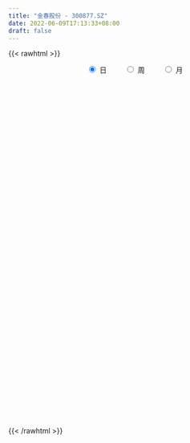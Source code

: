 ```yaml
---
title: "金春股份 - 300877.SZ"
date: 2022-06-09T17:13:33+08:00
draft: false
---
```

{{< rawhtml >}}
    <div style="text-align: center">
        <label style="padding: 1rem;"><input style="margin-right: .5rem" type="radio" name="period" value="D" checked onclick="period_change(this)">日</label>
        <label style="padding: 1rem;"><input style="margin-right: .5rem" type="radio" name="period" value="W" onclick="period_change(this)">周</label>
        <label style="padding: 1rem;"><input style="margin-right: .5rem" type="radio" name="period" value="M" onclick="period_change(this)">月</label>
    </div>
    <div id="chart" style="height: 700px;"></div> 
    <script type="text/javascript">
        const D_v = [164623.97,196681.12,171902.95,116392.83,101382.48,71288.71,84545.97,59104.75,62185.72,53264.65,49586.72,45104.13,49635.65,39478.42,79556.94,84815.91,97265.58,111412.4,125114.84,63169.11,63282.36,76355.53,70229.3,119505.14,134822.08,85807.68,63931.34,53656.07,78497.64,78226.41,70586.0,125664.42,138772.58,99568.84,94100.85,82762.59,87622.82,65138.16,54240.09,59331.26,44359.27,41935.71,56316.35,70636.3,30972.04,28005.57,34742.24,39480.04,31579.42,32119.57,29598.9,25322.99,24921.17,23095.53,43544.39,30215.83,22914.0,24661.77,23446.19,36143.35,24396.96,27705.6,14535.64,16222.0,18885.09,17976.58,19375.21,54457.46,28324.5,19642.05,18275.17,18802.57,15688.3,22885.1,14234.15,11157.46,21803.64,16719.33,19248.23,14407.13,46551.25,28580.67,20111.15,14940.23,27523.45,16886.61,15763.26,22003.44,22233.65,27482.17,25375.31,26364.13,18300.52,23990.3,17652.6,33582.87,26587.4,33661.66,22954.3,22726.0,16766.0,17416.0,17597.33,18559.88,19064.5,12915.94,14031.08,12492.26,18813.07,17531.21,14610.05,11683.28,13748.2,16005.12,11723.58,11428.9,11742.55,12425.34,17275.34,12946.81,12461.14,11143.85,9863.65,13036.06,11869.63,17395.13,19995.04,15003.81,19989.3,60848.55,37004.83,25595.12,21469.78,18959.61,15512.22,32378.63,36178.89,53274.67,34535.05,29853.67,40486.37,50872.98,33834.95,25641.08,28142.01,14491.2,18511.81,16806.57,15654.08,27093.13,29476.5,18818.13,15630.27,11435.49,10406.75,12906.01,11275.74,14570.62,33530.29,11310.41,9423.39,17981.99,10058.81,15453.7,10713.72,11448.36,18099.98,7325.54,5734.33,10440.23,6368.47,8400.04,10658.62,10046.98,9063.71,8037.9,7257.6,5811.72,5614.65,8450.81,10990.61,15600.89,11472.41,13171.0,11600.33,14933.37,18508.41,12318.0,27225.68,13324.55,8117.3,5072.31,9213.85,10243.39,12376.37,6127.05,5962.12,8210.29,7663.38,7837.52,6450.76,11602.77,8340.46,7651.87,18364.71,10170.94,14678.65,16119.78,9725.72,9349.28,10437.05,12369.64,5901.35,9176.13,36908.46,22193.78,27942.6,10425.58,7813.38,5936.68,6414.77,7116.42,13320.14,8118.49,8128.47,12032.13,8019.36,9412.02,9197.27,8575.76,6369.84,7045.0,9092.13,12221.4,6972.73,6541.21,6692.69,6757.69,12303.57,10988.73,6700.69,12298.39,9687.25,8970.37,13835.43,11615.44,13023.12,22157.0,12484.82,8487.75,10694.33,8489.63,10210.55,7126.86,6763.09,6712.89,6014.0,8840.27,9198.27,11887.5,6108.69,8600.0,9323.9,6278.0,7999.0,7436.0,9106.48,6335.69,9183.77,5136.46,8899.0,8897.0,6163.45,15723.24,9108.07,21216.0,7887.69,5841.51,8906.37,7549.0,5914.0,5375.0,6773.51,12769.59,8113.0,8121.25,6854.0,8070.02,11843.71,14779.01,9453.01,6970.61,6748.47,13472.05,13064.0,9011.69,16053.12,9452.0,7534.39,12955.34,27848.11,17365.0,11298.06,17971.99,14595.11,12779.0,8449.54,10515.38,15562.99,10562.67,7594.0,15136.13,7630.0,5490.99,22565.0,37796.0,18767.45,10902.0,22697.59,13426.0,13854.46,26347.26,24353.22,21104.48,14381.0,13136.0,13617.16,19891.89,12209.0,7557.45,9616.76,22192.22,14190.69,15415.38,19557.69,17087.38,11720.11,11403.32,10456.13,12552.84,58490.0,49846.49,15808.06,33616.49,13039.71,13787.13,17098.0,13330.01,13790.69,9487.37,8661.0,8867.0,10560.0,6147.0,9727.06,5131.0,6595.76,7213.73,9020.13,7025.33,10003.31,8752.97,7958.73,13767.0,8246.37,8663.58,6005.0,6416.0,5822.32,7971.21,7689.89,10854.0,11458.78,9353.73,7363.58,7009.0,10173.0,9366.03,12553.63,6520.63,7366.05,12569.49,6432.0,6406.0,19747.52,16931.05,12924.5,11981.69,17800.84,10703.0,11764.0,9229.0,8478.0,8242.0,7025.0,5175.69,5049.0,7503.47,5000.2,3806.38,7622.0,33618.55,84178.42,57740.09,60174.74,37732.73,26915.61,27888.61,19967.97,17866.0,12632.69,15097.0,16258.81,16384.54,14247.0,11323.0,10804.0,15167.36,11438.11,15123.0,12362.26,15292.37,7581.93,8836.0,8185.0,8848.0,11034.18,12750.0,11881.58,11366.58,10138.58,8252.77,10053.65]
const D_histogram = [0.0,2.8845584046,3.3477473722,2.5555569921,1.6874133384,1.043708979,0.1731836447,-0.477733414,-1.0444998139,-1.4128353119,-1.722337648,-1.9690707285,-2.2911417534,-2.4768689821,-2.0199451813,-1.4948282616,-1.0334144832,-0.3657271236,-0.1179277351,-0.1147566093,0.1104294419,0.3280585604,0.4943334118,1.3729021013,1.4483273688,1.0303337198,0.4936695709,0.1240600508,0.270728552,0.4844337524,0.6410573321,1.0700436574,1.669703546,1.720789871,1.5452471238,1.5096684593,1.3030556377,0.7903337471,0.3469503769,0.2655931269,0.1167778865,-0.026578607,-0.2489210072,-0.9405929304,-1.2638923672,-1.419437472,-1.5203514288,-1.3829863244,-1.3740990986,-1.2056716419,-1.167966912,-1.2166165792,-1.254717871,-1.1026610982,-0.8260258113,-0.7015443578,-0.6728893049,-0.5536551911,-0.5587731861,-0.4035272902,-0.3783487635,-0.37643926,-0.4036726869,-0.4002377704,-0.307287118,-0.1943108257,-0.0461826086,0.3007513362,0.4630501653,0.4707037977,0.3895274212,0.2171129291,0.1019928839,-0.1449978369,-0.2418316378,-0.29572034,-0.462144512,-0.474898835,-0.5682743392,-0.5330456585,-0.2863778055,-0.2232340789,-0.2932372614,-0.2904702776,-0.1452107004,-0.095336414,-0.0565908506,0.1079325911,0.2939191548,0.5161239486,0.53824482,0.3483312674,0.1540193418,-0.1238353704,-0.2356268861,-0.4468959842,-0.4154989851,-0.1854773828,-0.0378791503,0.1065662459,0.1844228321,0.2670952656,0.2023393156,0.0908693874,0.1095569406,0.158817569,0.0819831174,0.0307875541,0.1412271012,0.1937027023,0.1058233708,0.0096427169,-0.0605558319,-0.2382866851,-0.2935908431,-0.254552146,-0.1329585833,0.0240968477,0.0866010353,0.1284880394,0.1645366056,0.1646667126,0.1833831774,0.2742532297,0.3124235035,0.3327184977,0.3016967848,0.3256031817,0.3181244614,0.6263220464,0.6425449702,0.6183150073,0.4837133756,0.417350867,0.3975632772,0.4760221922,0.6344747519,0.810338978,0.944568998,0.8667391522,0.9516600397,0.6437640866,0.4151233167,0.1814655435,-0.0888122015,-0.2496091305,-0.3991578249,-0.4486676764,-0.3999482948,-0.2689669379,-0.2132939823,-0.2340586207,-0.328552474,-0.362085924,-0.3280240093,-0.3898405556,-0.3774347786,-0.2717110739,-0.3542893725,-0.397869291,-0.3895637121,-0.4472021853,-0.4253460197,-0.3238461393,-0.2701835911,-0.3240066758,-0.4703576497,-0.537047631,-0.5465348996,-0.5758615117,-0.5260666329,-0.4402166101,-0.3212250929,-0.2195137326,-0.1117667955,-0.0490264206,-0.0183106765,0.0245875748,0.0619677455,0.1001702893,0.1570789842,0.2561944314,0.3147195815,0.3433800486,0.3931565073,0.4405372569,0.4976066345,0.477488936,0.5346789805,0.5020902883,0.4316629569,0.3759650611,0.2945479206,0.25421398,0.1192734221,0.0090566013,-0.0594851016,-0.0777553477,-0.045512496,-0.0074462169,0.0042117758,0.0561327329,0.061516939,0.0570938282,0.1034231406,0.0857249179,0.0943600561,0.1194708775,0.1367270962,0.1612456835,0.183557953,0.121212724,0.0815499234,0.0465101706,0.1482014545,0.1308133859,-0.0639825681,-0.2166654258,-0.3299876622,-0.3730180011,-0.3714375421,-0.3692119403,-0.4366947434,-0.4756898248,-0.4771083816,-0.4193513727,-0.3450833195,-0.2565532598,-0.1408040237,-0.0507554256,0.0211324027,0.0459119366,0.007214269,0.0813521607,0.1340729702,0.1479644937,0.1434730584,0.1254534551,0.1774708916,0.1502776478,0.1485481758,0.1976307082,0.1778967671,0.1960692731,0.2219232288,0.2551978897,0.2046438985,0.0322556476,-0.1143588079,-0.1730546652,-0.1821079608,-0.1668147306,-0.1143468793,-0.0634047097,-0.0204120049,0.0338980264,0.0636593078,0.0373999055,0.0500712801,0.0608382688,0.0441814739,0.0047266944,-0.0310054926,-0.0273609074,-0.0138424812,-0.0299121462,-0.0948871346,-0.1224368286,-0.1879853015,-0.1809504446,-0.1060419364,-0.0414162765,0.0026219026,0.0665414327,0.091556532,-0.0050594169,-0.0739176722,-0.095434564,-0.1248621155,-0.1325317994,-0.1405380119,-0.1326989012,-0.0984441478,-0.1372722741,-0.1723339564,-0.1440918786,-0.0913641983,-0.070517616,0.0206736826,0.0719942653,0.1127010258,0.1462789939,0.168189748,0.2163554971,0.260728553,0.2902314108,0.3464964301,0.3449586062,0.346690593,0.3004514612,0.3464994881,0.3355067505,0.3147387786,0.3309730521,0.3305036359,0.2792690419,0.2225158217,0.1845550482,0.1892984699,0.1556721058,0.1159968373,0.0149952682,-0.0445172795,-0.0767186322,-0.022292228,0.0619304567,0.0881586684,0.1051791589,0.1516725298,0.1525910222,0.0907247671,0.0965653919,0.1494225232,0.1718395467,0.1244709048,0.0323705247,-0.0389783792,-0.043713815,-0.0695288346,-0.0859845637,-0.1018972244,-0.0436509514,-0.0178201918,0.0195648619,0.0238969463,0.0608373467,0.061895856,0.0715383844,0.0680237362,0.046080802,0.1438206669,0.0788276137,0.0318504241,-0.1150401846,-0.236181884,-0.3368486181,-0.4633095426,-0.50316418,-0.574844345,-0.5618487993,-0.5009244292,-0.4062676589,-0.3040768214,-0.2260784486,-0.1968112712,-0.1417376266,-0.1030472931,-0.0394048021,0.0002547164,0.0483296398,0.106068799,0.128944358,0.1622983848,0.135007711,0.1320939834,0.1136784482,0.1117800226,0.1277370701,0.1288690601,0.1248231682,0.1059722958,0.0192381828,-0.0870338101,-0.1212867199,-0.107689256,-0.1143452385,-0.1937129359,-0.1940756229,-0.1450963262,-0.0891253076,-0.027673912,0.0404359349,0.0828913355,0.0934508084,0.1547277768,0.1370149179,0.0863634341,0.0660264775,0.0892182241,0.080837925,0.103339897,0.0710310183,0.0320647932,-0.028249835,-0.0361777386,-0.0560831493,-0.0472248149,-0.0666433739,-0.0624103669,-0.0447090253,-0.0244974382,0.0198963675,0.2002426661,0.1393552963,-0.1055963574,-0.2990339228,-0.4359598704,-0.4469691195,-0.3915002513,-0.3353084234,-0.2623377686,-0.1820777917,-0.11763397,-0.0291993029,0.0275833628,0.0678694245,0.0744893553,0.1156507475,0.1403028272,0.1708640543,0.1948412203,0.1383239527,0.1246228763,0.1241524653,0.1151238778,0.1073238601,0.124070699,0.1435551732,0.1672360045,0.1983062445,0.2012948107,0.1873432239,0.1598873664]
const D_fast = [0.0,3.6056980057,4.9058238164,4.7525226844,4.3062323652,3.9234552505,3.0962258274,2.3258754152,1.4979840619,0.7764397359,0.0363529878,-0.7026477748,-1.5975042381,-2.4024487123,-2.4505112068,-2.2991013525,-2.0960411949,-1.5197856162,-1.3014681615,-1.326986188,-1.0741927764,-0.7745490177,-0.4846908134,0.7371034015,1.1746105111,1.0142002921,0.6009535359,0.2623590286,0.4767096678,0.8115233063,1.128411219,1.8249084586,2.8419942338,3.3232780264,3.5340470603,3.8758855106,3.9950365983,3.6798981446,3.3232523686,3.3082934004,3.1886726315,3.0386714863,2.7540988342,1.8272786785,1.1880061499,0.6776016771,0.196599863,-0.0117816137,-0.3464191625,-0.4794096163,-0.7336966143,-1.0865004263,-1.4382811859,-1.5618896876,-1.4917608536,-1.5426654895,-1.6822327628,-1.7014124469,-1.8462237384,-1.791859665,-1.8612683292,-1.9534686407,-2.0816202393,-2.1782447654,-2.1621158925,-2.0977173067,-1.9611347416,-1.5390129629,-1.2609515925,-1.1356220106,-1.1194165318,-1.2375527917,-1.3271746159,-1.6104147959,-1.7677065062,-1.8955252934,-2.1774855935,-2.3089646252,-2.5444087142,-2.6424414481,-2.4673680465,-2.4600328395,-2.6033453374,-2.673195923,-2.5642390209,-2.5381988381,-2.5136009873,-2.3220943978,-2.0626280454,-1.7113922644,-1.5547101881,-1.6575409238,-1.8133480139,-2.1221615687,-2.292859806,-2.6158529001,-2.6883306473,-2.5046783906,-2.3665499458,-2.1954629881,-2.0715006938,-1.922054444,-1.9362255651,-2.0249781464,-1.978901358,-1.8899363374,-1.9462750097,-1.9897736845,-1.844027362,-1.7431260853,-1.8045495741,-1.8983195488,-1.9836570555,-2.2209595801,-2.3496614489,-2.3742607882,-2.2859068713,-2.1228272285,-2.0386727821,-1.9646637681,-1.8874810504,-1.8461842654,-1.7816220062,-1.6221886464,-1.5059124968,-1.4024378781,-1.3580353948,-1.2527282026,-1.1806758074,-0.7158977109,-0.5390385445,-0.4086897556,-0.4223630434,-0.3843878353,-0.3047846058,-0.1073201427,0.2097511049,0.5882000755,0.9585723451,1.0974272874,1.4202631848,1.2733082532,1.1484483126,0.9601569253,0.6676761298,0.4444769182,0.1951387676,0.033461997,-0.017805695,0.0459339274,0.0482833874,-0.0309959062,-0.2076278781,-0.3316828089,-0.3796268966,-0.5389035818,-0.6208564995,-0.5830605632,-0.754211205,-0.8972584462,-0.9863437954,-1.1557828149,-1.2402631542,-1.2197248086,-1.2336081582,-1.3684329119,-1.6323732982,-1.8333251872,-1.9794461807,-2.1527381707,-2.2344599502,-2.2586640799,-2.2199788359,-2.1731459087,-2.0933406705,-2.0428569007,-2.0167188258,-1.9676736808,-1.9148015737,-1.8515564576,-1.7553780167,-1.5922139616,-1.4550089161,-1.3405034369,-1.1924378514,-1.0349227875,-0.8534517513,-0.7541972158,-0.5633374262,-0.4704035464,-0.4329151385,-0.394621769,-0.4024019294,-0.379182375,-0.4843045773,-0.5922572478,-0.6756702261,-0.7133793092,-0.6925145815,-0.6563098566,-0.6435989199,-0.5776447796,-0.5568813388,-0.5470309925,-0.474845895,-0.4711128882,-0.438887736,-0.3839091952,-0.3324712024,-0.2676411943,-0.1994394365,-0.2314814845,-0.2507568043,-0.2741690144,-0.1354273668,-0.120112089,-0.330903685,-0.5377528992,-0.7335720511,-0.8698568903,-0.9611358168,-1.0512132001,-1.227869689,-1.3857872266,-1.5064828788,-1.5535637131,-1.5655664897,-1.541174745,-1.4606265149,-1.3832667732,-1.3060958442,-1.2698383261,-1.3067324265,-1.2122564945,-1.1260174425,-1.0751347956,-1.0437579663,-1.0304142058,-0.9340290464,-0.9236528782,-0.8882453063,-0.7897550968,-0.7650148462,-0.6978250219,-0.616490259,-0.5194161256,-0.5188091422,-0.6831334812,-0.8583376388,-0.9602971623,-1.0148774482,-1.0412879006,-1.0174067691,-0.9823157769,-0.9444260733,-0.8816415355,-0.8359654271,-0.852874853,-0.8276856584,-0.8017091024,-0.807320529,-0.8455936349,-0.8890771949,-0.8922728366,-0.8822150307,-0.9057627323,-0.9944595044,-1.0526184055,-1.1651632038,-1.203365958,-1.1549679339,-1.1006963432,-1.0560026884,-0.9754478001,-0.9275435679,-1.0254243709,-1.1127620443,-1.1581375771,-1.2187806575,-1.2595832913,-1.3027240068,-1.3280596214,-1.3184159049,-1.3915620997,-1.4697072711,-1.477488163,-1.4476015323,-1.444384354,-1.3480246348,-1.2787054857,-1.2098234688,-1.1396757522,-1.0757175611,-0.9734629377,-0.8639077435,-0.761847033,-0.6189579062,-0.5342560785,-0.4458514434,-0.41697771,-0.2843048111,-0.2114208611,-0.1535041383,-0.0545266018,0.0276298909,0.0462125574,0.0450882926,0.0532662812,0.1053343204,0.1106259828,0.0999499236,0.0026971715,-0.067944696,-0.1193257068,-0.0704723596,0.0292329393,0.077500818,0.1208160983,0.2052276017,0.2442938496,0.2051087863,0.2350907591,0.3253035211,0.3906804313,0.3744295156,0.2904217666,0.209328268,0.1936643785,0.1504671502,0.1125152802,0.0711283134,0.1184618486,0.1398375602,0.1821138293,0.1924201504,0.2445698874,0.2611023607,0.2886294852,0.302120771,0.2916980374,0.425393069,0.3801069193,0.3410923356,0.1654416807,-0.0147454896,-0.1996243782,-0.4419126883,-0.6075583708,-0.822949622,-0.9504162761,-1.0147230134,-1.0216331578,-0.9954615256,-0.973982765,-0.9939184054,-0.9742791675,-0.9613506572,-0.9075593668,-0.8678361692,-0.8076788359,-0.7234224769,-0.6683108283,-0.5943822054,-0.5879209514,-0.5578111832,-0.5478071063,-0.5217605263,-0.4738692112,-0.4405199562,-0.4133600561,-0.4057178545,-0.4876424219,-0.6156728673,-0.6802474571,-0.6935723071,-0.7288145993,-0.8566105307,-0.9054921233,-0.8927869082,-0.8590972165,-0.8045642989,-0.7263454682,-0.6631672338,-0.6292450588,-0.5292861462,-0.5127452756,-0.5418059009,-0.5456362381,-0.5001399355,-0.4883107533,-0.4399738071,-0.4545249312,-0.485474958,-0.552852045,-0.5698243833,-0.6037505813,-0.6066984506,-0.642777853,-0.6541474378,-0.6476233525,-0.633536125,-0.5841682273,-0.3537612622,-0.3798098079,-0.651160551,-0.9193565971,-1.1652725124,-1.2880240413,-1.3304302359,-1.3580655138,-1.3506793012,-1.3159387723,-1.280903443,-1.1997686017,-1.1360900952,-1.0788366774,-1.0535944078,-0.9835203288,-0.9237925423,-0.8505153016,-0.7778278305,-0.79976411,-0.7823094673,-0.7517417619,-0.73198938,-0.7129584326,-0.6651939191,-0.6098206515,-0.5443308191,-0.463684018,-0.4103717491,-0.3774875299,-0.3649715458]
const D_slow = [0.0,0.7211396011,1.5580764442,2.1969656922,2.6188190268,2.8797462716,2.9230421827,2.8036088292,2.5424838757,2.1892750478,1.7586906358,1.2664229537,0.6936375153,0.0744202698,-0.4305660255,-0.8042730909,-1.0626267117,-1.1540584926,-1.1835404264,-1.2122295787,-1.1846222182,-1.1026075781,-0.9790242252,-0.6357986999,-0.2737168577,-0.0161334277,0.107283965,0.1382989777,0.2059811157,0.3270895538,0.4873538869,0.7548648012,1.1722906877,1.6024881555,1.9887999364,2.3662170513,2.6919809607,2.8895643975,2.9763019917,3.0427002734,3.071894745,3.0652500933,3.0030198415,2.7678716089,2.4518985171,2.0970391491,1.7169512919,1.3712047108,1.0276799361,0.7262620257,0.4342702977,0.1301161529,-0.1835633149,-0.4592285894,-0.6657350423,-0.8411211317,-1.0093434579,-1.1477572557,-1.2874505523,-1.3883323748,-1.4829195657,-1.5770293807,-1.6779475524,-1.778006995,-1.8548287745,-1.9034064809,-1.9149521331,-1.839764299,-1.7240017577,-1.6063258083,-1.508943953,-1.4546657207,-1.4291674998,-1.465416959,-1.5258748684,-1.5998049534,-1.7153410814,-1.8340657902,-1.976134375,-2.1093957896,-2.180990241,-2.2367987607,-2.310108076,-2.3827256454,-2.4190283205,-2.442862424,-2.4570101367,-2.4300269889,-2.3565472002,-2.227516213,-2.092955008,-2.0058721912,-1.9673673557,-1.9983261983,-2.0572329199,-2.1689569159,-2.2728316622,-2.3192010079,-2.3286707955,-2.302029234,-2.255923526,-2.1891497096,-2.1385648807,-2.1158475338,-2.0884582986,-2.0487539064,-2.028258127,-2.0205612385,-1.9852544632,-1.9368287876,-1.9103729449,-1.9079622657,-1.9231012237,-1.982672895,-2.0560706057,-2.1197086422,-2.1529482881,-2.1469240761,-2.1252738173,-2.0931518075,-2.0520176561,-2.0108509779,-1.9650051836,-1.8964418762,-1.8183360003,-1.7351563758,-1.6597321796,-1.5783313842,-1.4988002689,-1.3422197573,-1.1815835147,-1.0270047629,-0.906076419,-0.8017387022,-0.702347883,-0.5833423349,-0.4247236469,-0.2221389024,0.0140033471,0.2306881351,0.4686031451,0.6295441667,0.7333249959,0.7786913818,0.7564883314,0.6940860487,0.5942965925,0.4821296734,0.3821425997,0.3149008653,0.2615773697,0.2030627145,0.120924596,0.030403115,-0.0516028873,-0.1490630262,-0.2434217209,-0.3113494893,-0.3999218325,-0.4993891552,-0.5967800833,-0.7085806296,-0.8149171345,-0.8958786693,-0.9634245671,-1.0444262361,-1.1620156485,-1.2962775562,-1.4329112811,-1.576876659,-1.7083933173,-1.8184474698,-1.898753743,-1.9536321762,-1.981573875,-1.9938304802,-1.9984081493,-1.9922612556,-1.9767693192,-1.9517267469,-1.9124570008,-1.848408393,-1.7697284976,-1.6838834855,-1.5855943587,-1.4754600444,-1.3510583858,-1.2316861518,-1.0980164067,-0.9724938346,-0.8645780954,-0.7705868301,-0.69694985,-0.633396355,-0.6035779994,-0.6013138491,-0.6161851245,-0.6356239614,-0.6470020855,-0.6488636397,-0.6478106957,-0.6337775125,-0.6183982778,-0.6041248207,-0.5782690356,-0.5568378061,-0.5332477921,-0.5033800727,-0.4691982986,-0.4288868778,-0.3829973895,-0.3526942085,-0.3323067277,-0.320679185,-0.2836288214,-0.2509254749,-0.2669211169,-0.3210874734,-0.4035843889,-0.4968388892,-0.5896982747,-0.6820012598,-0.7911749457,-0.9100974018,-1.0293744972,-1.1342123404,-1.2204831703,-1.2846214852,-1.3198224912,-1.3325113476,-1.3272282469,-1.3157502627,-1.3139466955,-1.2936086553,-1.2600904127,-1.2230992893,-1.1872310247,-1.1558676609,-1.111499938,-1.0739305261,-1.0367934821,-0.987385805,-0.9429116133,-0.893894295,-0.8384134878,-0.7746140154,-0.7234530407,-0.7153891288,-0.7439788308,-0.7872424971,-0.8327694873,-0.87447317,-0.9030598898,-0.9189110672,-0.9240140684,-0.9155395618,-0.8996247349,-0.8902747585,-0.8777569385,-0.8625473713,-0.8515020028,-0.8503203292,-0.8580717024,-0.8649119292,-0.8683725495,-0.8758505861,-0.8995723697,-0.9301815769,-0.9771779023,-1.0224155134,-1.0489259975,-1.0592800667,-1.058624591,-1.0419892328,-1.0191000998,-1.0203649541,-1.0388443721,-1.0627030131,-1.093918542,-1.1270514918,-1.1621859948,-1.1953607201,-1.2199717571,-1.2542898256,-1.2973733147,-1.3333962844,-1.3562373339,-1.373866738,-1.3686983173,-1.350699751,-1.3225244945,-1.2859547461,-1.2439073091,-1.1898184348,-1.1246362965,-1.0520784438,-0.9654543363,-0.8792146848,-0.7925420365,-0.7174291712,-0.6308042992,-0.5469276116,-0.4682429169,-0.3854996539,-0.3028737449,-0.2330564845,-0.1774275291,-0.131288767,-0.0839641495,-0.0450461231,-0.0160469137,-0.0122980967,-0.0234274166,-0.0426070746,-0.0481801316,-0.0326975174,-0.0106578504,0.0156369394,0.0535550718,0.0917028274,0.1143840192,0.1385253672,0.175880998,0.2188408846,0.2499586108,0.258051242,0.2483066472,0.2373781935,0.2199959848,0.1984998439,0.1730255378,0.1621127999,0.157657752,0.1625489675,0.168523204,0.1837325407,0.1992065047,0.2170911008,0.2340970348,0.2456172353,0.2815724021,0.3012793055,0.3092419115,0.2804818654,0.2214363944,0.1372242399,0.0213968542,-0.1043941908,-0.248105277,-0.3885674768,-0.5137985842,-0.6153654989,-0.6913847042,-0.7479043164,-0.7971071342,-0.8325415409,-0.8583033641,-0.8681545647,-0.8680908856,-0.8560084756,-0.8294912759,-0.7972551864,-0.7566805902,-0.7229286624,-0.6899051666,-0.6614855545,-0.6335405489,-0.6016062813,-0.5693890163,-0.5381832243,-0.5116901503,-0.5068806046,-0.5286390572,-0.5589607372,-0.5858830512,-0.6144693608,-0.6628975948,-0.7114165005,-0.747690582,-0.7699719089,-0.7768903869,-0.7667814032,-0.7460585693,-0.7226958672,-0.684013923,-0.6497601935,-0.628169335,-0.6116627156,-0.5893581596,-0.5691486783,-0.5433137041,-0.5255559495,-0.5175397512,-0.52460221,-0.5336466446,-0.5476674319,-0.5594736357,-0.5761344791,-0.5917370709,-0.6029143272,-0.6090386868,-0.6040645949,-0.5540039283,-0.5191651043,-0.5455641936,-0.6203226743,-0.7293126419,-0.8410549218,-0.9389299846,-1.0227570904,-1.0883415326,-1.1338609805,-1.163269473,-1.1705692988,-1.1636734581,-1.1467061019,-1.1280837631,-1.0991710762,-1.0640953694,-1.0213793559,-0.9726690508,-0.9380880626,-0.9069323436,-0.8758942272,-0.8471132578,-0.8202822928,-0.789264618,-0.7533758247,-0.7115668236,-0.6619902625,-0.6116665598,-0.5648307538,-0.5248589122]
const D_data = [['2020-08-24', 48.0, 58.8, 48.0, 61.24],['2020-08-25', 65.0, 104.0, 65.0, 104.0],['2020-08-26', 90.61, 85.4, 85.0, 103.0],['2020-08-27', 81.6, 71.41, 71.12, 84.99],['2020-08-28', 69.97, 68.0, 63.41, 73.99],['2020-08-31', 68.0, 68.2, 65.46, 69.98],['2020-09-01', 66.9, 62.15, 61.82, 67.29],['2020-09-02', 61.3, 61.06, 60.01, 63.2],['2020-09-03', 62.0, 58.58, 58.28, 63.78],['2020-09-04', 56.6, 57.88, 56.13, 59.65],['2020-09-07', 56.8, 55.8, 55.3, 57.54],['2020-09-08', 55.5, 53.81, 53.73, 56.78],['2020-09-09', 52.98, 49.75, 49.71, 53.86],['2020-09-10', 50.59, 48.22, 48.02, 50.88],['2020-09-11', 48.05, 55.18, 47.07, 55.59],['2020-09-14', 54.0, 57.2, 53.81, 57.99],['2020-09-15', 56.15, 57.93, 54.5, 62.77],['2020-09-16', 56.61, 62.86, 55.51, 64.97],['2020-09-17', 60.98, 59.72, 58.7, 66.3],['2020-09-18', 58.0, 57.07, 56.03, 60.5],['2020-09-21', 57.25, 60.3, 56.35, 61.3],['2020-09-22', 58.7, 61.42, 58.48, 63.5],['2020-09-23', 61.43, 62.0, 60.28, 64.0],['2020-09-24', 62.35, 74.4, 61.85, 74.4],['2020-09-25', 76.92, 67.99, 66.9, 78.9],['2020-09-28', 66.01, 61.85, 60.1, 66.88],['2020-09-29', 62.56, 58.39, 58.22, 63.06],['2020-09-30', 57.81, 58.29, 57.81, 60.95],['2020-10-09', 59.84, 64.34, 59.21, 66.41],['2020-10-12', 65.06, 66.5, 65.01, 67.95],['2020-10-13', 66.33, 67.3, 65.16, 68.95],['2020-10-14', 66.5, 73.08, 66.46, 80.01],['2020-10-15', 71.5, 79.25, 69.0, 85.85],['2020-10-16', 76.28, 75.7, 73.81, 78.99],['2020-10-19', 76.01, 74.09, 74.0, 83.0],['2020-10-20', 71.09, 76.81, 71.07, 77.56],['2020-10-21', 76.66, 75.5, 73.0, 79.3],['2020-10-22', 73.01, 70.95, 70.51, 75.38],['2020-10-23', 71.85, 70.1, 68.7, 73.5],['2020-10-26', 70.18, 73.89, 69.19, 74.98],['2020-10-27', 72.8, 73.01, 70.58, 73.88],['2020-10-28', 73.1, 72.76, 71.85, 74.1],['2020-10-29', 71.5, 71.1, 70.85, 74.86],['2020-10-30', 70.92, 62.67, 61.05, 70.92],['2020-11-02', 62.99, 64.02, 62.35, 64.2],['2020-11-03', 64.02, 64.07, 63.04, 64.87],['2020-11-04', 64.08, 63.15, 61.5, 65.18],['2020-11-05', 63.88, 65.29, 63.21, 65.49],['2020-11-06', 65.45, 63.14, 62.23, 65.66],['2020-11-09', 63.54, 64.71, 62.92, 65.35],['2020-11-10', 64.5, 62.76, 62.21, 65.01],['2020-11-11', 62.72, 60.73, 60.41, 63.18],['2020-11-12', 60.61, 59.63, 58.58, 61.0],['2020-11-13', 59.64, 61.33, 59.64, 61.88],['2020-11-16', 62.53, 63.2, 62.06, 65.0],['2020-11-17', 63.01, 61.66, 60.5, 63.35],['2020-11-18', 61.03, 60.19, 59.8, 61.44],['2020-11-19', 60.2, 61.08, 59.01, 61.78],['2020-11-20', 60.23, 59.21, 59.01, 60.6],['2020-11-23', 59.56, 61.05, 59.28, 62.24],['2020-11-24', 60.49, 59.39, 59.3, 60.88],['2020-11-25', 59.7, 58.65, 57.01, 59.9],['2020-11-26', 57.99, 57.67, 57.5, 59.27],['2020-11-27', 58.68, 57.42, 56.4, 58.85],['2020-11-30', 56.89, 58.26, 56.88, 59.3],['2020-12-01', 58.06, 58.6, 58.02, 59.47],['2020-12-02', 58.32, 59.38, 58.21, 59.38],['2020-12-03', 59.3, 63.05, 59.19, 64.9],['2020-12-04', 61.6, 62.17, 61.3, 63.04],['2020-12-07', 61.76, 60.83, 60.6, 62.68],['2020-12-08', 60.4, 59.64, 59.21, 61.3],['2020-12-09', 59.5, 57.84, 57.68, 59.89],['2020-12-10', 57.56, 57.7, 57.0, 58.97],['2020-12-11', 57.75, 54.84, 54.58, 58.14],['2020-12-14', 55.14, 55.42, 54.5, 55.78],['2020-12-15', 55.22, 55.11, 54.85, 55.97],['2020-12-16', 55.0, 52.56, 52.32, 55.15],['2020-12-17', 52.22, 53.37, 52.21, 53.8],['2020-12-18', 53.18, 51.38, 51.23, 53.54],['2020-12-21', 51.3, 52.1, 50.68, 52.57],['2020-12-22', 52.11, 54.88, 52.11, 57.6],['2020-12-23', 54.12, 52.9, 52.49, 54.49],['2020-12-24', 52.82, 50.68, 50.68, 52.82],['2020-12-25', 50.0, 50.84, 50.0, 51.87],['2020-12-28', 51.0, 52.51, 50.9, 54.47],['2020-12-29', 51.8, 51.4, 50.86, 52.32],['2020-12-30', 51.93, 51.09, 50.14, 51.93],['2020-12-31', 51.0, 52.89, 50.66, 53.49],['2021-01-04', 53.06, 53.93, 53.0, 54.55],['2021-01-05', 53.75, 55.49, 53.21, 56.44],['2021-01-06', 55.29, 53.76, 52.81, 55.31],['2021-01-07', 53.68, 50.71, 50.06, 53.68],['2021-01-08', 50.94, 49.53, 48.94, 51.03],['2021-01-11', 49.5, 46.93, 46.7, 49.5],['2021-01-12', 46.93, 47.52, 46.92, 48.56],['2021-01-13', 46.4, 44.82, 43.0, 46.4],['2021-01-14', 44.96, 46.71, 43.75, 47.2],['2021-01-15', 46.0, 49.34, 45.83, 50.98],['2021-01-18', 48.82, 48.91, 48.01, 50.5],['2021-01-19', 49.0, 49.36, 48.52, 50.5],['2021-01-20', 48.74, 48.92, 48.27, 49.96],['2021-01-21', 48.75, 49.28, 48.03, 49.81],['2021-01-22', 49.28, 47.36, 47.27, 49.29],['2021-01-25', 48.39, 46.11, 46.02, 48.92],['2021-01-26', 45.86, 47.27, 45.86, 48.77],['2021-01-27', 47.02, 47.65, 46.62, 48.08],['2021-01-28', 47.0, 45.8, 45.8, 48.15],['2021-01-29', 46.27, 45.53, 44.39, 46.87],['2021-02-01', 44.6, 47.5, 44.6, 47.56],['2021-02-02', 47.21, 47.07, 46.3, 49.16],['2021-02-03', 46.56, 45.06, 44.82, 46.6],['2021-02-04', 44.65, 44.23, 43.33, 45.61],['2021-02-05', 44.25, 43.81, 43.8, 46.5],['2021-02-08', 43.8, 41.39, 41.29, 43.82],['2021-02-09', 41.4, 41.79, 41.03, 42.68],['2021-02-10', 41.98, 42.41, 41.9, 42.96],['2021-02-18', 43.01, 43.42, 43.01, 44.0],['2021-02-19', 43.5, 44.27, 43.03, 44.44],['2021-02-22', 44.27, 43.42, 43.4, 45.33],['2021-02-23', 43.01, 43.23, 42.11, 43.72],['2021-02-24', 43.23, 43.19, 42.61, 44.16],['2021-02-25', 43.2, 42.68, 42.67, 43.68],['2021-02-26', 41.9, 42.82, 41.63, 43.26],['2021-03-01', 42.61, 43.93, 42.61, 44.4],['2021-03-02', 44.07, 43.59, 42.83, 44.26],['2021-03-03', 42.06, 43.53, 42.0, 43.63],['2021-03-04', 43.48, 42.87, 42.48, 44.46],['2021-03-05', 42.7, 43.56, 42.23, 43.87],['2021-03-08', 43.54, 43.25, 43.16, 44.57],['2021-03-09', 43.42, 48.2, 42.45, 50.25],['2021-03-10', 48.0, 45.75, 45.0, 48.0],['2021-03-11', 45.4, 45.57, 44.25, 45.96],['2021-03-12', 45.46, 44.06, 43.8, 45.46],['2021-03-15', 43.8, 44.61, 43.63, 45.09],['2021-03-16', 44.8, 45.18, 44.11, 45.19],['2021-03-17', 45.34, 46.83, 45.18, 47.99],['2021-03-18', 46.59, 48.85, 46.36, 49.5],['2021-03-19', 48.8, 50.51, 48.3, 52.98],['2021-03-22', 50.45, 51.52, 49.46, 51.66],['2021-03-23', 51.0, 49.76, 48.95, 51.03],['2021-03-24', 49.03, 52.6, 49.01, 53.88],['2021-03-25', 49.88, 47.79, 47.61, 53.2],['2021-03-26', 46.36, 47.85, 45.32, 48.08],['2021-03-29', 47.62, 46.88, 46.64, 47.98],['2021-03-30', 46.39, 45.2, 45.2, 46.97],['2021-03-31', 44.96, 45.37, 44.95, 45.96],['2021-04-01', 45.92, 44.5, 44.41, 45.94],['2021-04-02', 43.78, 44.95, 43.66, 45.19],['2021-04-06', 45.29, 45.9, 44.95, 45.98],['2021-04-07', 45.96, 47.2, 45.31, 47.2],['2021-04-08', 46.92, 46.61, 46.53, 48.07],['2021-04-09', 45.9, 45.6, 45.23, 46.5],['2021-04-12', 45.38, 44.16, 44.08, 45.97],['2021-04-13', 44.15, 44.31, 43.88, 44.83],['2021-04-14', 44.41, 44.88, 43.71, 44.88],['2021-04-15', 44.85, 43.3, 43.09, 44.85],['2021-04-16', 43.33, 43.76, 43.33, 44.33],['2021-04-19', 43.78, 44.95, 43.51, 44.96],['2021-04-20', 44.1, 42.35, 42.28, 44.15],['2021-04-21', 42.0, 42.13, 41.89, 42.66],['2021-04-22', 41.96, 42.29, 41.96, 42.68],['2021-04-23', 42.2, 40.9, 40.69, 42.24],['2021-04-26', 40.93, 41.34, 40.93, 41.73],['2021-04-27', 41.5, 42.25, 41.5, 42.83],['2021-04-28', 41.78, 41.7, 40.69, 41.98],['2021-04-29', 40.95, 39.97, 39.97, 40.95],['2021-04-30', 40.15, 37.79, 37.74, 40.15],['2021-05-06', 37.78, 37.63, 37.51, 38.08],['2021-05-07', 37.63, 37.51, 37.37, 37.98],['2021-05-10', 37.51, 36.49, 36.37, 37.66],['2021-05-11', 36.55, 36.86, 36.33, 36.96],['2021-05-12', 36.67, 37.04, 36.3, 37.27],['2021-05-13', 37.04, 37.44, 36.8, 38.18],['2021-05-14', 37.58, 37.33, 37.18, 37.79],['2021-05-17', 37.3, 37.56, 37.2, 37.97],['2021-05-18', 37.28, 37.11, 36.81, 37.44],['2021-05-19', 37.11, 36.65, 36.52, 37.27],['2021-05-20', 36.58, 36.72, 36.37, 36.86],['2021-05-21', 36.72, 36.62, 36.51, 36.93],['2021-05-24', 36.42, 36.62, 36.0, 36.83],['2021-05-25', 36.56, 36.94, 36.22, 37.09],['2021-05-26', 37.0, 37.79, 36.85, 38.03],['2021-05-27', 37.79, 37.68, 37.31, 37.99],['2021-05-28', 37.62, 37.56, 37.4, 38.41],['2021-05-31', 37.55, 38.1, 37.13, 38.21],['2021-06-01', 38.3, 38.45, 38.27, 39.4],['2021-06-02', 38.31, 39.03, 38.02, 39.37],['2021-06-03', 38.96, 38.37, 38.25, 39.03],['2021-06-04', 38.18, 39.68, 37.57, 41.87],['2021-06-07', 39.3, 38.89, 38.79, 39.39],['2021-06-08', 38.79, 38.38, 38.18, 38.8],['2021-06-09', 38.34, 38.43, 38.12, 38.55],['2021-06-10', 38.46, 37.9, 37.73, 38.46],['2021-06-11', 38.18, 38.21, 38.06, 39.0],['2021-06-15', 38.1, 36.61, 36.51, 38.2],['2021-06-16', 36.56, 36.22, 36.12, 36.87],['2021-06-17', 36.44, 36.15, 36.12, 36.56],['2021-06-18', 36.25, 36.4, 35.83, 36.53],['2021-06-21', 36.4, 36.93, 36.21, 37.06],['2021-06-22', 36.75, 37.08, 36.75, 37.17],['2021-06-23', 37.1, 36.79, 36.61, 37.15],['2021-06-24', 36.95, 37.4, 36.86, 37.62],['2021-06-25', 37.13, 36.93, 36.66, 37.4],['2021-06-28', 36.71, 36.77, 36.49, 36.9],['2021-06-29', 36.66, 37.5, 36.25, 37.88],['2021-06-30', 37.0, 36.77, 36.3, 37.23],['2021-07-01', 36.9, 37.07, 36.6, 37.84],['2021-07-02', 36.73, 37.38, 36.73, 38.17],['2021-07-05', 37.44, 37.43, 37.08, 38.11],['2021-07-06', 37.88, 37.69, 37.18, 38.15],['2021-07-07', 37.32, 37.87, 37.22, 38.07],['2021-07-08', 37.52, 36.77, 36.77, 37.74],['2021-07-09', 36.35, 36.81, 36.35, 37.14],['2021-07-12', 37.03, 36.67, 36.65, 37.26],['2021-07-13', 36.67, 38.6, 36.25, 39.19],['2021-07-14', 38.39, 37.41, 37.38, 38.58],['2021-07-15', 37.1, 34.6, 34.0, 37.11],['2021-07-16', 34.53, 34.03, 33.97, 34.78],['2021-07-19', 34.0, 33.53, 33.48, 34.22],['2021-07-20', 33.4, 33.64, 33.23, 34.22],['2021-07-21', 33.81, 33.71, 33.51, 33.95],['2021-07-22', 33.7, 33.34, 33.26, 33.72],['2021-07-23', 33.33, 31.86, 31.6, 33.47],['2021-07-26', 31.85, 31.44, 31.02, 32.04],['2021-07-27', 31.43, 31.28, 30.88, 32.2],['2021-07-28', 31.29, 31.66, 30.05, 32.17],['2021-07-29', 31.63, 31.75, 31.61, 32.1],['2021-07-30', 31.69, 31.95, 31.16, 32.19],['2021-08-02', 32.1, 32.5, 31.62, 32.59],['2021-08-03', 32.38, 32.47, 32.36, 32.93],['2021-08-04', 32.34, 32.48, 32.24, 32.57],['2021-08-05', 32.9, 31.99, 31.93, 32.91],['2021-08-06', 31.95, 30.99, 30.81, 31.95],['2021-08-09', 30.98, 32.35, 30.82, 32.48],['2021-08-10', 32.35, 32.33, 32.02, 32.47],['2021-08-11', 32.3, 31.96, 31.9, 32.4],['2021-08-12', 31.8, 31.7, 31.6, 32.37],['2021-08-13', 31.7, 31.41, 31.31, 32.0],['2021-08-16', 31.27, 32.34, 31.26, 32.78],['2021-08-17', 32.43, 31.39, 31.39, 32.78],['2021-08-18', 31.31, 31.6, 31.15, 31.97],['2021-08-19', 31.59, 32.36, 31.59, 32.51],['2021-08-20', 32.25, 31.59, 31.33, 32.26],['2021-08-23', 31.79, 32.08, 31.58, 32.4],['2021-08-24', 31.93, 32.34, 31.93, 33.12],['2021-08-25', 32.2, 32.67, 31.81, 32.87],['2021-08-26', 32.66, 31.65, 31.56, 32.8],['2021-08-27', 31.45, 29.51, 29.5, 31.45],['2021-08-30', 29.59, 28.83, 28.67, 29.59],['2021-08-31', 28.8, 29.15, 28.5, 29.16],['2021-09-01', 28.9, 29.33, 28.25, 29.49],['2021-09-02', 29.31, 29.39, 28.78, 29.59],['2021-09-03', 29.44, 29.8, 29.29, 30.15],['2021-09-06', 29.95, 29.86, 29.48, 30.0],['2021-09-07', 29.7, 29.85, 29.7, 29.97],['2021-09-08', 29.92, 30.13, 29.83, 30.39],['2021-09-09', 30.05, 29.96, 29.91, 30.5],['2021-09-10', 29.72, 29.18, 29.15, 29.88],['2021-09-13', 29.29, 29.54, 28.72, 29.68],['2021-09-14', 29.84, 29.5, 29.31, 30.49],['2021-09-15', 29.2, 29.06, 28.8, 29.32],['2021-09-16', 29.08, 28.52, 28.42, 29.4],['2021-09-17', 28.46, 28.23, 27.66, 28.58],['2021-09-22', 28.0, 28.49, 27.8, 29.25],['2021-09-23', 28.35, 28.52, 28.32, 29.17],['2021-09-24', 28.5, 28.0, 27.88, 28.51],['2021-09-27', 27.88, 26.99, 26.85, 27.99],['2021-09-28', 26.88, 26.99, 26.8, 27.27],['2021-09-29', 26.56, 26.0, 26.0, 27.07],['2021-09-30', 26.0, 26.46, 26.0, 26.6],['2021-10-08', 26.81, 27.27, 26.61, 27.6],['2021-10-11', 27.1, 27.31, 27.09, 28.16],['2021-10-12', 27.02, 27.18, 26.66, 27.46],['2021-10-13', 27.0, 27.6, 26.89, 28.3],['2021-10-14', 27.49, 27.27, 27.1, 27.67],['2021-10-15', 26.75, 25.44, 25.4, 26.75],['2021-10-18', 25.35, 25.16, 24.94, 25.41],['2021-10-19', 25.18, 25.29, 25.0, 25.3],['2021-10-20', 25.29, 24.81, 24.61, 25.29],['2021-10-21', 24.81, 24.72, 24.7, 25.08],['2021-10-22', 24.72, 24.4, 24.3, 24.81],['2021-10-25', 24.39, 24.32, 24.11, 24.6],['2021-10-26', 24.32, 24.5, 24.2, 24.85],['2021-10-27', 24.5, 23.3, 23.2, 24.5],['2021-10-28', 23.45, 22.84, 22.8, 23.45],['2021-10-29', 23.19, 23.3, 22.65, 23.41],['2021-11-01', 23.26, 23.54, 23.07, 23.7],['2021-11-02', 23.61, 23.08, 22.9, 23.93],['2021-11-03', 22.96, 24.05, 22.96, 24.05],['2021-11-04', 24.2, 23.78, 23.38, 24.2],['2021-11-05', 23.63, 23.78, 23.51, 24.01],['2021-11-08', 23.88, 23.81, 23.39, 23.95],['2021-11-09', 23.4, 23.76, 23.4, 24.06],['2021-11-10', 23.6, 24.26, 23.43, 24.33],['2021-11-11', 24.14, 24.49, 24.06, 24.67],['2021-11-12', 24.21, 24.57, 24.21, 24.72],['2021-11-15', 24.5, 25.25, 24.46, 25.32],['2021-11-16', 25.16, 24.82, 24.72, 25.35],['2021-11-17', 24.69, 25.02, 24.69, 25.1],['2021-11-18', 24.7, 24.45, 24.44, 25.38],['2021-11-19', 24.5, 25.77, 24.41, 26.0],['2021-11-22', 25.84, 25.34, 25.2, 25.9],['2021-11-23', 25.32, 25.32, 25.18, 25.54],['2021-11-24', 25.31, 25.97, 25.13, 25.99],['2021-11-25', 25.78, 26.02, 25.56, 26.15],['2021-11-26', 25.89, 25.45, 25.38, 25.91],['2021-11-29', 25.07, 25.26, 25.07, 25.69],['2021-11-30', 25.39, 25.38, 25.09, 25.87],['2021-12-01', 25.38, 25.96, 25.12, 26.15],['2021-12-02', 25.96, 25.53, 25.44, 26.25],['2021-12-03', 25.46, 25.36, 25.3, 25.79],['2021-12-06', 25.38, 24.26, 24.2, 25.44],['2021-12-07', 24.37, 24.33, 24.26, 24.66],['2021-12-08', 24.34, 24.37, 24.12, 24.64],['2021-12-09', 24.43, 25.47, 24.29, 25.98],['2021-12-10', 25.62, 26.23, 25.28, 27.44],['2021-12-13', 26.22, 25.86, 25.75, 26.38],['2021-12-14', 25.88, 25.94, 25.54, 26.01],['2021-12-15', 25.97, 26.59, 25.76, 26.83],['2021-12-16', 26.42, 26.28, 26.12, 26.47],['2021-12-17', 26.41, 25.44, 25.44, 26.41],['2021-12-20', 25.54, 26.23, 25.44, 27.2],['2021-12-21', 26.18, 27.1, 26.18, 27.36],['2021-12-22', 26.78, 27.08, 26.7, 27.64],['2021-12-23', 27.0, 26.29, 26.18, 27.33],['2021-12-24', 26.29, 25.45, 25.41, 26.49],['2021-12-27', 25.58, 25.3, 25.16, 25.74],['2021-12-28', 25.33, 25.93, 25.21, 26.26],['2021-12-29', 25.97, 25.57, 25.16, 25.97],['2021-12-30', 25.48, 25.54, 25.47, 25.85],['2021-12-31', 25.47, 25.41, 25.35, 25.68],['2022-01-04', 25.36, 26.42, 25.36, 26.42],['2022-01-05', 26.36, 26.24, 25.93, 26.53],['2022-01-06', 26.24, 26.58, 26.21, 26.91],['2022-01-07', 26.43, 26.32, 26.2, 27.13],['2022-01-10', 26.0, 26.9, 25.88, 26.98],['2022-01-11', 26.92, 26.63, 26.57, 27.15],['2022-01-12', 26.88, 26.85, 26.57, 27.05],['2022-01-13', 26.88, 26.79, 26.74, 27.08],['2022-01-14', 26.77, 26.57, 26.26, 26.9],['2022-01-17', 26.65, 28.39, 26.4, 29.66],['2022-01-18', 28.13, 26.57, 26.55, 28.33],['2022-01-19', 26.22, 26.58, 26.22, 26.77],['2022-01-20', 26.58, 24.81, 24.56, 26.6],['2022-01-21', 24.92, 24.3, 24.14, 25.08],['2022-01-24', 24.33, 23.75, 23.7, 24.33],['2022-01-25', 23.75, 22.5, 22.46, 23.88],['2022-01-26', 22.5, 22.74, 22.17, 22.92],['2022-01-27', 22.79, 21.58, 21.48, 22.79],['2022-01-28', 21.65, 21.98, 21.5, 22.22],['2022-02-07', 22.2, 22.29, 21.66, 22.55],['2022-02-08', 22.2, 22.69, 22.13, 22.8],['2022-02-09', 22.56, 22.94, 22.56, 23.1],['2022-02-10', 22.88, 22.81, 22.66, 22.99],['2022-02-11', 22.81, 22.21, 22.04, 22.85],['2022-02-14', 22.18, 22.51, 22.01, 22.6],['2022-02-15', 22.52, 22.34, 22.23, 22.67],['2022-02-16', 22.42, 22.75, 22.34, 22.81],['2022-02-17', 22.75, 22.59, 22.58, 23.08],['2022-02-18', 22.4, 22.83, 22.31, 22.84],['2022-02-21', 22.8, 23.18, 22.8, 23.32],['2022-02-22', 22.99, 22.94, 22.7, 23.23],['2022-02-23', 23.05, 23.23, 22.88, 23.28],['2022-02-24', 23.25, 22.5, 22.19, 23.44],['2022-02-25', 22.67, 22.73, 22.65, 23.21],['2022-02-28', 22.83, 22.48, 22.06, 22.83],['2022-03-01', 22.52, 22.63, 22.42, 22.78],['2022-03-02', 22.76, 22.9, 22.41, 22.99],['2022-03-03', 22.89, 22.78, 22.68, 23.19],['2022-03-04', 22.78, 22.73, 22.67, 23.06],['2022-03-07', 22.51, 22.5, 22.36, 22.92],['2022-03-08', 22.39, 21.34, 21.31, 22.63],['2022-03-09', 21.3, 20.47, 19.82, 21.46],['2022-03-10', 20.81, 20.83, 20.75, 21.45],['2022-03-11', 20.78, 21.2, 20.28, 21.24],['2022-03-14', 21.18, 20.79, 20.76, 21.34],['2022-03-15', 20.64, 19.43, 19.43, 20.66],['2022-03-16', 19.65, 19.95, 18.99, 20.0],['2022-03-17', 20.0, 20.46, 20.0, 20.7],['2022-03-18', 20.01, 20.63, 20.01, 20.72],['2022-03-21', 20.58, 20.86, 20.53, 20.99],['2022-03-22', 20.85, 21.19, 20.57, 21.44],['2022-03-23', 21.19, 21.11, 21.06, 21.41],['2022-03-24', 21.07, 20.82, 20.68, 21.09],['2022-03-25', 20.82, 21.65, 20.82, 21.86],['2022-03-28', 21.5, 20.8, 20.74, 21.5],['2022-03-29', 20.93, 20.2, 20.02, 20.99],['2022-03-30', 20.58, 20.36, 20.08, 20.63],['2022-03-31', 20.37, 20.89, 20.26, 21.39],['2022-04-01', 20.89, 20.52, 20.3, 20.89],['2022-04-06', 20.49, 20.94, 20.2, 21.21],['2022-04-07', 20.86, 20.22, 20.2, 20.96],['2022-04-08', 20.31, 19.91, 19.64, 20.31],['2022-04-11', 19.92, 19.3, 19.3, 20.25],['2022-04-12', 19.3, 19.67, 18.98, 19.79],['2022-04-13', 19.65, 19.33, 19.25, 19.66],['2022-04-14', 19.47, 19.54, 19.3, 19.69],['2022-04-15', 19.49, 19.03, 18.78, 19.49],['2022-04-18', 18.96, 19.15, 18.44, 19.18],['2022-04-19', 19.1, 19.25, 19.06, 19.3],['2022-04-20', 19.26, 19.27, 19.16, 19.77],['2022-04-21', 19.08, 19.66, 19.08, 20.77],['2022-04-22', 19.76, 21.98, 19.7, 22.8],['2022-04-25', 21.08, 19.34, 19.19, 21.2],['2022-04-26', 18.1, 16.14, 15.9, 18.2],['2022-04-27', 15.32, 15.35, 14.65, 15.69],['2022-04-28', 15.36, 14.77, 14.65, 15.44],['2022-04-29', 14.89, 15.48, 14.89, 15.84],['2022-05-05', 15.43, 15.97, 15.0, 16.12],['2022-05-06', 15.51, 15.85, 15.4, 16.45],['2022-05-09', 15.67, 16.02, 15.6, 16.28],['2022-05-10', 15.87, 16.19, 15.74, 16.24],['2022-05-11', 16.11, 16.1, 16.02, 16.66],['2022-05-12', 16.11, 16.59, 15.85, 16.59],['2022-05-13', 16.93, 16.42, 16.31, 16.96],['2022-05-16', 16.51, 16.35, 16.15, 16.58],['2022-05-17', 16.43, 15.95, 15.81, 16.46],['2022-05-18', 15.94, 16.43, 15.92, 16.56],['2022-05-19', 16.2, 16.35, 16.13, 16.6],['2022-05-20', 16.25, 16.55, 16.25, 16.95],['2022-05-23', 16.54, 16.62, 16.53, 16.78],['2022-05-24', 16.6, 15.52, 15.5, 16.66],['2022-05-25', 15.53, 15.84, 15.53, 15.92],['2022-05-26', 16.05, 15.94, 15.39, 16.05],['2022-05-27', 16.01, 15.78, 15.56, 16.2],['2022-05-30', 15.77, 15.72, 15.46, 15.79],['2022-05-31', 15.79, 16.03, 15.38, 16.06],['2022-06-01', 15.99, 16.16, 15.92, 16.35],['2022-06-02', 16.16, 16.35, 15.96, 16.41],['2022-06-06', 16.35, 16.64, 16.21, 16.76],['2022-06-07', 16.64, 16.45, 16.37, 16.77],['2022-06-08', 16.45, 16.28, 16.04, 16.56],['2022-06-09', 16.28, 16.06, 15.96, 16.45]]
const W_v = [750983.35,330389.8,263361.86,481777.84,464194.41,203395.09,78497.64,512818.25,383864.51,272578.89,164779.31,135058.16,144782.18,119003.55,139018.84,95293.19,83162.81,124590.43,82176.76,119755.78,135474.83,97459.63,77063.66,76385.81,39157.6,24167.89,63690.79,77299.67,164907.58,156304.02,189583.02,103592.67,91041.84,61654.26,86816.7,65774.57,13059.87,45914.34,35785.58,59685.72,84585.79,45971.4,32675.83,41894.89,66985.95,47783.04,106646.55,40601.39,45710.47,40280.0,39185.72,51978.63,69601.36,50367.08,35457.11,45118.36,21713.0,29762.4,8899.0,61107.76,36098.57,41152.35,50999.75,49266.82,73842.96,74009.16,52684.58,88618.12,79647.5,99321.96,62892.26,71355.98,63219.78,170800.75,67493.2,43962.06,34985.95,48728.38,34878.11,46719.98,45622.29,52521.06,70341.08,29471.0,32995.16,134225.55,210451.78,37833.97,74620.04,63855.47,52257.56,44513.76,39811.58]
const W_histogram = [0.0,-0.6458347578,-1.1876114512,-1.3401358526,-0.6613609322,-0.8115390575,-0.46643844,0.5109374561,0.74986348,0.3949231178,0.1896248046,-0.0570551611,-0.3363944092,-0.5997338977,-0.4205059196,-0.743239615,-1.1150065767,-1.3091290975,-1.2134597816,-1.2836575413,-1.2489099785,-1.2615933452,-1.2908925405,-1.3191081548,-1.3217373257,-1.0971334933,-0.9506143987,-0.7187907519,-0.4593304128,0.1846127366,0.4539860117,0.4581141887,0.5212840426,0.4580545131,0.2527768792,-0.0473033075,-0.2103613958,-0.2721276906,-0.3003714881,-0.2001396944,0.0511247967,0.1546600199,0.1381234053,0.1962134877,0.2924803367,0.3418685371,0.217468873,0.0290966978,-0.0453358246,-0.1113565215,-0.080321755,-0.005214568,-0.0506369195,-0.0178604611,0.004177934,-0.0027387217,0.0185137005,-0.0273354683,0.037194688,-0.0010377174,-0.0512571801,-0.1100695452,-0.0701019542,0.0496270849,0.2391247922,0.3648705035,0.4579123497,0.585799922,0.621551564,0.647317519,0.6608076942,0.7250171373,0.773878351,0.6479738683,0.414462007,0.2875354033,0.2583016139,0.2452948318,0.2489633505,0.1646828513,0.0905853463,0.1280182817,0.0958942832,0.0548239619,-0.0070564912,0.1657012795,-0.1269850946,-0.2573429628,-0.2657728242,-0.2248126878,-0.2119665594,-0.1314163778,-0.0672368473]
const W_fast = [0.0,-0.8072934473,-1.6459730035,-2.1335313679,-1.6200966807,-1.9731595703,-1.7446685628,-0.6395583027,-0.2131664088,-0.4693759916,-0.6272681036,-0.8882118596,-1.25164971,-1.6649226729,-1.5908211747,-2.0993647739,-2.7498833797,-3.2712881749,-3.4789838044,-3.8700959495,-4.1475758813,-4.4756575843,-4.8276799147,-5.1856725677,-5.51873607,-5.5684156109,-5.659550116,-5.6074241572,-5.4627964213,-4.7727000877,-4.3898303098,-4.2711735856,-4.077682721,-4.0263986222,-4.1684820363,-4.4803880498,-4.6960364872,-4.8258347046,-4.9291713741,-4.878974504,-4.6149288138,-4.4727285856,-4.4547343489,-4.3475908945,-4.1782039614,-4.0433486267,-4.1133810725,-4.2944790733,-4.3802455518,-4.4741053791,-4.4631510514,-4.3893475063,-4.4474290877,-4.4191177445,-4.396034866,-4.4036362021,-4.3777553548,-4.4304383906,-4.3566095624,-4.3951013971,-4.4581351548,-4.5444649062,-4.5220228037,-4.3898869935,-4.1406080881,-3.9236447509,-3.7161248172,-3.4417872644,-3.2506477315,-3.0630523967,-2.884360298,-2.6388965706,-2.3965657691,-2.3604767848,-2.4903731443,-2.5454158972,-2.5100742831,-2.4617573572,-2.3958480009,-2.4389577873,-2.4904089557,-2.42097145,-2.4291218777,-2.4564862084,-2.5201307843,-2.3059476938,-2.6303803415,-2.8250739504,-2.8999470178,-2.9151900533,-2.9553355649,-2.9076394778,-2.860269159]
const W_slow = [0.0,-0.1614586895,-0.4583615523,-0.7933955154,-0.9587357485,-1.1616205128,-1.2782301228,-1.1504957588,-0.9630298888,-0.8642991094,-0.8168929082,-0.8311566985,-0.9152553008,-1.0651887752,-1.1703152551,-1.3561251589,-1.634876803,-1.9621590774,-2.2655240228,-2.5864384082,-2.8986659028,-3.2140642391,-3.5367873742,-3.8665644129,-4.1969987443,-4.4712821176,-4.7089357173,-4.8886334053,-5.0034660085,-4.9573128243,-4.8438163214,-4.7292877743,-4.5989667636,-4.4844531353,-4.4212589155,-4.4330847424,-4.4856750914,-4.553707014,-4.628799886,-4.6788348096,-4.6660536105,-4.6273886055,-4.5928577542,-4.5438043822,-4.4706842981,-4.3852171638,-4.3308499455,-4.3235757711,-4.3349097272,-4.3627488576,-4.3828292964,-4.3841329384,-4.3967921682,-4.4012572835,-4.4002128,-4.4008974804,-4.3962690553,-4.4031029224,-4.3938042504,-4.3940636797,-4.4068779747,-4.434395361,-4.4519208496,-4.4395140784,-4.3797328803,-4.2885152544,-4.174037167,-4.0275871865,-3.8721992955,-3.7103699157,-3.5451679922,-3.3639137079,-3.1704441201,-3.008450653,-2.9048351513,-2.8329513005,-2.768375897,-2.707052189,-2.6448113514,-2.6036406386,-2.580994302,-2.5489897316,-2.5250161608,-2.5113101703,-2.5130742931,-2.4716489733,-2.5033952469,-2.5677309876,-2.6341741937,-2.6903773656,-2.7433690055,-2.7762230999,-2.7930323117]
const W_data = [['2020-08-28', 48.0, 68.0, 48.0, 104.0],['2020-09-04', 68.0, 57.88, 56.13, 69.98],['2020-09-11', 56.8, 55.18, 47.07, 57.54],['2020-09-18', 54.0, 57.07, 53.81, 66.3],['2020-09-25', 57.25, 67.99, 56.35, 78.9],['2020-09-30', 66.01, 58.29, 57.81, 66.88],['2020-10-09', 59.84, 64.34, 59.21, 66.41],['2020-10-16', 65.06, 75.7, 65.01, 85.85],['2020-10-23', 76.01, 70.1, 68.7, 83.0],['2020-10-30', 70.18, 62.67, 61.05, 74.98],['2020-11-06', 62.99, 63.14, 61.5, 65.66],['2020-11-13', 63.54, 61.33, 58.58, 65.35],['2020-11-20', 62.53, 59.21, 59.01, 65.0],['2020-11-27', 59.56, 57.42, 56.4, 62.24],['2020-12-04', 56.89, 62.17, 56.88, 64.9],['2020-12-11', 61.76, 54.84, 54.58, 62.68],['2020-12-18', 55.14, 51.38, 51.23, 55.97],['2020-12-25', 51.3, 50.84, 50.0, 57.6],['2020-12-31', 51.0, 52.89, 50.14, 54.47],['2021-01-08', 53.06, 49.53, 48.94, 56.44],['2021-01-15', 49.5, 49.34, 43.0, 50.98],['2021-01-22', 48.82, 47.36, 47.27, 50.5],['2021-01-29', 48.39, 45.53, 44.39, 48.92],['2021-02-05', 44.6, 43.81, 43.33, 49.16],['2021-02-10', 43.8, 42.41, 41.03, 43.82],['2021-02-19', 43.01, 44.27, 43.01, 44.44],['2021-02-26', 44.27, 42.82, 41.63, 45.33],['2021-03-05', 42.61, 43.56, 42.0, 44.46],['2021-03-12', 43.54, 44.06, 42.45, 50.25],['2021-03-19', 43.8, 50.51, 43.63, 52.98],['2021-03-26', 50.45, 47.85, 45.32, 53.88],['2021-04-02', 47.62, 44.95, 43.66, 47.98],['2021-04-09', 45.29, 45.6, 44.95, 48.07],['2021-04-16', 45.38, 43.76, 43.09, 45.97],['2021-04-23', 43.78, 40.9, 40.69, 44.96],['2021-04-30', 40.93, 37.79, 37.74, 42.83],['2021-05-07', 37.78, 37.51, 37.37, 38.08],['2021-05-14', 37.51, 37.33, 36.3, 38.18],['2021-05-21', 37.3, 36.62, 36.37, 37.97],['2021-05-28', 36.42, 37.56, 36.0, 38.41],['2021-06-04', 37.55, 39.68, 37.13, 41.87],['2021-06-11', 39.3, 38.21, 37.73, 39.39],['2021-06-18', 38.1, 36.4, 35.83, 38.2],['2021-06-25', 36.4, 36.93, 36.21, 37.62],['2021-07-02', 36.71, 37.38, 36.25, 38.17],['2021-07-09', 37.44, 36.81, 36.35, 38.15],['2021-07-16', 37.03, 34.03, 33.97, 39.19],['2021-07-23', 34.0, 31.86, 31.6, 34.22],['2021-07-30', 31.85, 31.95, 30.05, 32.2],['2021-08-06', 32.1, 30.99, 30.81, 32.93],['2021-08-13', 30.98, 31.41, 30.82, 32.48],['2021-08-20', 31.27, 31.59, 31.15, 32.78],['2021-08-27', 31.79, 29.51, 29.5, 33.12],['2021-09-03', 29.59, 29.8, 28.25, 30.15],['2021-09-10', 29.95, 29.18, 29.15, 30.5],['2021-09-17', 29.29, 28.23, 27.66, 30.49],['2021-09-24', 28.0, 28.0, 27.8, 29.25],['2021-09-30', 27.88, 26.46, 26.0, 27.99],['2021-10-08', 26.81, 27.27, 26.61, 27.6],['2021-10-15', 27.1, 25.44, 25.4, 28.3],['2021-10-22', 25.35, 24.4, 24.3, 25.41],['2021-10-29', 24.39, 23.3, 22.65, 24.85],['2021-11-05', 23.26, 23.78, 22.9, 24.2],['2021-11-12', 23.88, 24.57, 23.39, 24.72],['2021-11-19', 24.5, 25.77, 24.41, 26.0],['2021-11-26', 25.84, 25.45, 25.13, 26.15],['2021-12-03', 25.07, 25.36, 25.07, 26.25],['2021-12-10', 25.38, 26.23, 24.12, 27.44],['2021-12-17', 26.22, 25.44, 25.44, 26.83],['2021-12-24', 25.54, 25.45, 25.41, 27.64],['2021-12-31', 25.58, 25.41, 25.16, 26.26],['2022-01-07', 25.36, 26.32, 25.36, 27.13],['2022-01-14', 26.0, 26.57, 25.88, 27.15],['2022-01-21', 26.65, 24.3, 24.14, 29.66],['2022-01-28', 24.33, 21.98, 21.48, 24.33],['2022-02-11', 22.2, 22.21, 21.66, 23.1],['2022-02-18', 22.18, 22.83, 22.01, 23.08],['2022-02-25', 22.8, 22.73, 22.19, 23.44],['2022-03-04', 22.83, 22.73, 22.06, 23.19],['2022-03-11', 22.51, 21.2, 19.82, 22.92],['2022-03-18', 21.18, 20.63, 18.99, 21.34],['2022-03-25', 20.58, 21.65, 20.53, 21.86],['2022-04-01', 21.5, 20.52, 20.02, 21.5],['2022-04-08', 20.49, 19.91, 19.64, 21.21],['2022-04-15', 19.92, 19.03, 18.78, 20.25],['2022-04-22', 18.96, 21.98, 18.44, 22.8],['2022-04-29', 21.08, 15.48, 14.65, 21.2],['2022-05-06', 15.43, 15.85, 15.0, 16.45],['2022-05-13', 15.67, 16.42, 15.6, 16.96],['2022-05-20', 16.51, 16.55, 15.81, 16.95],['2022-05-27', 16.54, 15.78, 15.39, 16.78],['2022-06-02', 15.77, 16.35, 15.38, 16.41],['2022-06-10', 16.35, 16.06, 15.96, 16.77]]
const M_v = [822272.0599999999,1671830.29,1247759.29,582508.29,505356.9399999999,429753.9000000001,203402.09,656368.5799999998,340605.7499999999,166045.84,229715.1,271539.8799999999,222018.28,161445.38,147257.68,267083.61,364199.5,372869.71,136339.97,230715.94,417846.49,248449.22,64443.16]
const M_histogram = [0.0,-0.6324330484,-0.7147138351,-1.0071848351,-1.4750365549,-2.1519231963,-2.6226885556,-2.5979242411,-2.904421453,-2.8923387501,-2.7792784675,-2.8252433098,-2.8331214848,-2.8032374876,-2.7748566178,-2.4081766331,-1.9740167771,-1.7366311555,-1.3802624057,-1.0982317953,-1.1188597845,-0.945203583,-0.6899080347]
const M_fast = [0.0,-0.7905413105,-1.051500556,-1.5957677648,-2.4323786233,-3.6472460638,-4.773683562,-5.3984003078,-6.4310028829,-7.1420048675,-7.7237642018,-8.4760398716,-9.1921984178,-9.8631237925,-10.5284570771,-10.7638212507,-10.823165589,-11.0199377562,-11.0086346079,-11.0011619463,-11.3015048816,-11.3641495758,-11.2813310363]
const M_slow = [0.0,-0.1581082621,-0.3367867209,-0.5885829297,-0.9573420684,-1.4953228675,-2.1509950064,-2.8004760667,-3.5265814299,-4.2496661174,-4.9444857343,-5.6507965618,-6.359076933,-7.0598863049,-7.7536004593,-8.3556446176,-8.8491488119,-9.2833066007,-9.6283722022,-9.902930151,-10.1826450971,-10.4189459929,-10.5914230015]
const M_data = [['2020-08-31', 48.0, 68.2, 48.0, 104.0],['2020-09-30', 66.9, 58.29, 47.07, 78.9],['2020-10-30', 59.84, 62.67, 59.21, 85.85],['2020-11-30', 62.99, 58.26, 56.4, 65.66],['2020-12-31', 58.06, 52.89, 50.0, 64.9],['2021-01-29', 53.06, 45.53, 43.0, 56.44],['2021-02-26', 44.6, 42.82, 41.03, 49.16],['2021-03-31', 42.61, 45.37, 42.0, 53.88],['2021-04-30', 45.92, 37.79, 37.74, 48.07],['2021-05-31', 37.78, 38.1, 36.0, 38.41],['2021-06-30', 38.3, 36.77, 35.83, 41.87],['2021-07-30', 36.9, 31.95, 30.05, 39.19],['2021-08-31', 32.1, 29.15, 28.5, 33.12],['2021-09-30', 28.9, 26.46, 26.0, 30.5],['2021-10-29', 26.81, 23.3, 22.65, 28.3],['2021-11-30', 23.26, 25.38, 22.9, 26.15],['2021-12-31', 25.38, 25.41, 24.12, 27.64],['2022-01-28', 25.36, 21.98, 21.48, 29.66],['2022-02-28', 22.2, 22.48, 21.66, 23.44],['2022-03-31', 22.52, 20.89, 18.99, 23.19],['2022-04-29', 20.89, 15.48, 14.65, 22.8],['2022-05-31', 15.43, 16.03, 15.0, 16.96],['2022-06-30', 15.99, 16.06, 15.92, 16.77]]
        const D_a = [null,104.0,null,null,null,null,null,null,null,null,null,null,null,null,47.07,null,null,null,null,null,null,null,null,null,null,null,null,null,null,null,null,null,85.85,null,null,null,null,null,null,null,null,null,null,null,null,null,null,null,null,null,null,null,58.58,null,null,null,null,null,null,null,null,null,null,null,null,null,null,64.9,null,null,null,null,null,null,null,null,null,null,null,null,null,null,null,50.0,null,null,null,null,null,56.44,null,null,null,null,null,43.0,null,null,null,null,null,null,null,null,null,null,null,null,null,49.16,null,null,null,null,41.03,null,null,null,45.33,null,null,null,null,null,null,42.0,null,null,null,null,null,null,null,null,null,null,null,null,null,null,53.88,null,null,null,null,null,null,null,null,null,null,null,null,null,null,null,null,null,null,null,null,null,null,null,null,null,null,null,null,null,null,36.3,null,null,null,null,null,null,null,null,null,null,null,null,null,39.4,null,null,null,null,null,null,null,null,null,null,null,35.83,null,null,null,null,null,null,null,null,null,null,null,null,null,null,null,null,39.19,null,null,null,null,null,null,null,null,null,null,30.05,null,null,null,32.93,null,null,null,null,null,null,null,null,null,null,31.15,null,null,null,33.12,null,null,null,null,null,28.25,null,null,null,null,null,30.5,null,null,null,null,null,null,null,null,null,null,null,26.0,null,null,null,null,28.3,null,null,null,null,null,null,null,null,null,null,null,22.65,null,null,null,null,null,null,null,null,null,null,null,null,null,null,null,null,null,null,null,null,null,null,null,null,null,null,null,null,null,null,null,null,null,null,null,null,null,27.64,null,null,null,null,25.16,null,null,null,null,null,null,null,null,null,null,null,29.66,null,null,null,null,null,null,null,21.48,null,null,null,null,null,null,null,null,null,null,null,null,null,null,23.44,null,null,null,null,null,null,null,null,null,null,null,null,null,18.99,null,null,null,null,null,null,21.86,null,null,null,null,null,null,null,null,null,null,null,null,null,18.44,null,null,null,22.8,null,null,null,null,null,null,null,null,null,null,null,null,null,null,null,null,null,null,null,null,null,null,null,15.38,null,null,null,16.77,null,null]
const W_a = [null,null,47.07,null,null,null,null,null,null,null,null,null,null,null,64.9,null,null,null,null,null,null,null,null,null,41.03,null,null,null,null,null,53.88,null,null,null,null,null,null,null,null,null,null,null,null,null,null,null,null,null,null,null,null,null,null,null,null,null,null,null,null,null,null,22.65,null,null,null,null,null,null,null,null,null,null,null,29.66,null,null,null,null,null,null,null,null,null,null,null,null,14.65,null,null,null,null,null,null]
const M_a = [null,null,null,null,null,null,null,null,null,null,null,null,null,null,22.65,null,null,null,null,null,null,null,null]
        const D_b = [[{ coord: ['2020-08-25', 85.85] }, { coord: ['2020-12-03', 58.58] }],[{ coord: ['2021-01-13', 45.33] }, { coord: ['2021-03-24', 43.0] }],[{ coord: ['2021-05-12', 39.19] }, { coord: ['2021-07-13', 36.3] }],[{ coord: ['2021-07-28', 32.93] }, { coord: ['2021-08-24', 31.15] }],[{ coord: ['2021-09-01', 28.3] }, { coord: ['2021-10-13', 28.25] }],[{ coord: ['2021-10-29', 27.64] }, { coord: ['2022-01-17', 25.16] }],[{ coord: ['2022-01-27', 21.86] }, { coord: ['2022-04-22', 21.48] }]]
const W_b = [[{ coord: ['2020-09-11', 53.88] }, { coord: ['2021-03-26', 47.07] }]]
const M_b = []
    </script>
{{< /rawhtml >}}